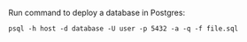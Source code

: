 Run command to deploy a database in Postgres:

````shell
psql -h host -d database -U user -p 5432 -a -q -f file.sql
````
